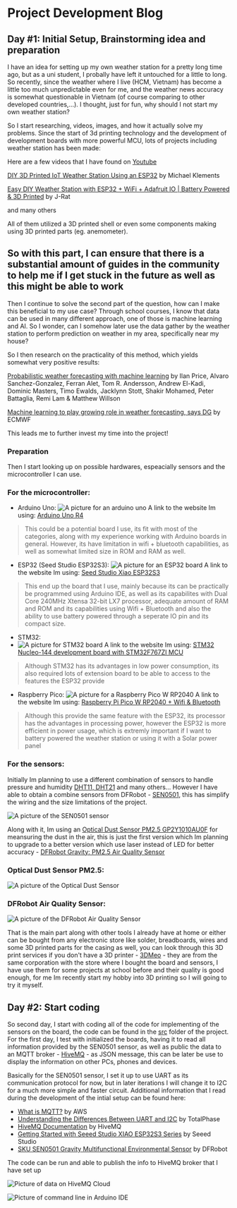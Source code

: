 # Project Development Blog

## Day #1: Initial Setup, Brainstorming idea and preparation
I have an idea for setting up my own weather station for a pretty long time ago, but as a uni student, I probally have left it untouched for a little to long. 
So recently, since the weather where I live (HCM, Vietnam) has become a little too much unpredictable even for me, and the weather news accuracy is somewhat questionable in Vietnam (of course comparing to other developed countries,...). I thought, just for fun, why should I not start my own
weather station?

So I start researching, videos, images, and how it actually solve my problems. Since the start of 3d printing technology and the development of development boards with more powerful MCU, lots of projects including weather station has been made:

Here are a few videos that I have found on [Youtube](https://www.youtube.com/results?search_query=diy+weather+station)

[DIY 3D Printed IoT Weather Station Using an ESP32](https://www.youtube.com/watch?v=tBGwyXPJZEQ)  by Michael Klements

[Easy DIY Weather Station with ESP32 + WiFi + Adafruit IO | Battery Powered & 3D Printed](https://www.youtube.com/watch?v=uq0Maka7gSo) by J-Rat

and many others

All of them utilized a 3D printed shell or even some components making using 3D printed parts (eg. anemometer).

## So with this part, I can ensure that there is a substantial amount of guides in the community to help me if I get stuck in the future as well as this might be able to work

Then I continue to solve the second part of the question, how can I make this beneficial to my use case? Through school courses, I know that data can be used in many different approach, one of those is machine learning and AI. So I wonder, can I somehow later use the data gather by the weather station to perform prediction on weather in my area, specifically near my house?

So I then research on the practicality of this method, which yields somewhat very positive results:

[Probabilistic weather forecasting with machine learning](https://www.nature.com/articles/s41586-024-08252-9) by Ilan Price, Alvaro Sanchez-Gonzalez, Ferran Alet, Tom R. Andersson, Andrew El-Kadi, Dominic Masters, Timo Ewalds, Jacklynn Stott, Shakir Mohamed, Peter Battaglia, Remi Lam & Matthew Willson

[Machine learning to play growing role in weather forecasting, says DG](https://www.ecmwf.int/en/about/media-centre/news/2024/machine-learning-play-growing-role-weather-forecasting-says-dg) by ECMWF

This leads me to further invest my time into the project!

### Preparation

Then I start looking up on possible hardwares, espeacially sensors and the microcontroller I can use. 

### For the microcontroller:

* Arduino Uno:
  ![A picture for an arduino uno](https://bizweb.dktcdn.net/100/522/662/products/img-7154.jpg?v=1743826605733)
  A link to the website Im using: [Arduino Uno R4](https://hshop.vn/arduino-uno-r4-minima-chinh-hang-original-made-in-italy)
 > This could be a potential board I use, its fit with most of the categories, along with my experience working with Arduino boards in general. However, its have limitation in wifi + bluetooth capabilities, as well as somewhat limited     size in ROM and RAM as well. 

* ESP32 (Seed Studio ESP32S3):
  ![A picture for an ESP32 board](https://bizweb.dktcdn.net/100/522/662/products/6-113991114-xiao-esp32s3-feature-1.jpg?v=1731593431877)
  A link to the website Im using: [Seed Studio Xiao ESP32S3](https://hshop.vn/mach-seeed-studio-xiao-esp32s3)
> This end up the board that I use, mainly because its can be practically be programmed using Arduino IDE, as well as its capabilites with Dual Core 240MHz Xtensa 32-bit LX7 processor, adequate amount of RAM and ROM and its capabilities using Wifi + Bluetooth and also the ability to use battery powered through a seperate IO pin and its compact size.

* STM32:
* ![A picture for STM32 board](https://bizweb.dktcdn.net/100/522/662/products/img-6924.jpg?v=1742628844550)
A link to the website Im using: [STM32 Nucleo-144 development board with STM32F767ZI MCU](https://hshop.vn/kit-nucleo-f767zi-stm32-nucleo-144-development-board-with-stm32f767zi-mcu)

> Although STM32 has its advantages in low power consumption, its also required lots of extension board to be able to access to the features the ESP32 provide

* Raspberry Pico:
![A picture for a Raspberry Pico W RP2040](https://bizweb.dktcdn.net/100/522/662/products/hs1690a-1.jpg?v=1743220765673)
A link to the website Im using: [Raspberry Pi Pico W RP2040 + Wifi & Bluetooth](https://hshop.vn/mach-vi-dieu-khien-raspberry-pi-pico-w-rp2040-wifi-bluetooth)

> Although this provide the same feature with the ESP32, its processor has the advantages in processing power, however the ESP32 is more efficient in power usage, which is extremly important if I want to battery powered the weather station or using it with a Solar power panel

### For the sensors:

Initially Im planning to use a different combination of sensors to handle pressure and humidity [DHT11, DHT21](https://hshop.vn/nhiet-do-do-am-mua) and many others... However I have able to obtain a combine sensors from DFRobot - [SEN0501](https://hshop.vn/cam-bien-moi-truong-dfrobot-gravity-high-accuracy-temperature-humidity-pressure-ambient-light-and-uv-sensor), this has simplify the wiring and the size limitations of the project.

![A picture of the SEN0501 sensor](https://bizweb.dktcdn.net/100/522/662/files/sen0501-detail-003-c43cd0fa07394d5e86ee8fb171d4b403.jpg?v=1723446759005)

Along with it, Im using an [Optical Dust Sensor PM2.5 GP2Y1010AU0F](https://hshop.vn/cam-bien-bui-gp2) for meansuring the dust in the air, this is just the first version which Im planning to upgrade to a better version which use laser instead of LED for better accuracy - [DFRobot Gravity: PM2.5 Air Quality Sensor](https://hshop.vn/cam-bien-bui-dfrobot-gravity-pm2-5-air-quality-sensor-i2c)

### Optical Dust Sensor PM2.5:
![A picture of the Optical Dust Sensor](https://bizweb.dktcdn.net/100/522/662/products/z6105280248997-600364bb7d8ccca4bc409c4ea598e86f-1.jpg?v=1733502468647)

### DFRobot Air Quality Sensor:
![A picture of the DFRobot Air Quality Sensor](https://bizweb.dktcdn.net/100/522/662/files/sen0460-detail-004-2709697ca7364d418b464b9c54c85d15.jpg?v=1723450173130)

That is the main part along with other tools I already have at home or either can be bought from any electronic store like solder, breadboards, wires and some 3D printed parts for the casing as well, you can look through this 3D print services if you don't have a 3D printer - [3DMeo](https://www.3dmeo.vn/) - they are from the same corporation with the store where I bought the board and sensors, I have use them for some projects at school before and their quality is good enough, for me Im recently start my hobby into 3D printing so I will going to try it myself.

## Day #2: Start coding

So second day, I start with coding all of the code for implementing of the sensors on the board, the code can be found in the [src](src) folder of the project. For the first day, I test with initialized the boards, having it to read all information provided by the SEN0501 sensor, as well as public the data to an MQTT broker - [HiveMQ](https://www.hivemq.com/) - as JSON message, this can be later be use to display the information on other PCs, phones and devices.

Basically for the SEN0501 sensor, I set it up to use UART as its communication protocol for now, but in later iterations I will change it to I2C for a much more simple and faster circuit. Additional information that I read during the development of the intial setup can be found here:

- [What is MQTT?](https://aws.amazon.com/what-is/mqtt/?nc1=h_ls) by AWS
- [Understanding the Differences Between UART and I2C](https://www.totalphase.com/blog/2020/12/differences-between-uart-i2c/) by TotalPhase
- [HiveMQ Documentation](https://docs.hivemq.com/hivemq/latest/user-guide/index.html) by HiveMQ
- [Getting Started with Seeed Studio XIAO ESP32S3 Series](https://wiki.seeedstudio.com/xiao_esp32s3_getting_started/) by Seeed Studio
- [SKU SEN0501 Gravity Multifunctional Environmental Sensor](https://wiki.dfrobot.com/SKU_SEN0501_Gravity_Multifunctional_Environmental_Sensor) by DFRobot

The code can be run and able to publish the info to HiveMQ broker that I have set up

![Picture of data on HiveMQ Cloud]()

![Picture of command line in Arduino IDE]()


